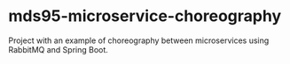 # mds95-microservice-choreography
Project with an example of choreography between microservices using RabbitMQ and Spring Boot.
